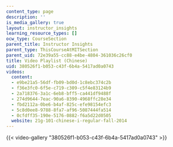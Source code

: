 ```yaml
---
content_type: page
description: ''
is_media_gallery: true
layout: instructor_insights
learning_resource_types: []
ocw_type: CourseSection
parent_title: Instructor Insights
parent_type: ThisCourseAtMITSection
parent_uid: 72e39a55-cc88-e4be-4804-361036c26cf0
title: Video Playlist (Chinese)
uid: 380526f1-b053-c43f-6b4a-5417ad0a0743
videos:
  content:
  - e9be21a5-56df-fb09-bd0d-1c8ebc374c2b
  - f36e3fc0-6f5e-c719-c309-c5f4e83124b9
  - 2a718376-3a1c-6eb8-bff5-ca441df9488f
  - 274d9644-7eac-90a6-8390-4968ffc28e34
  - fbd2112a-0be6-b4af-825c-efe98154efc3
  - 5c8d0ee8-9788-8fa7-af96-5087444fa514
  - 0cfdff35-190e-5176-0882-f6a5d22d0505
  website: 21g-101-chinese-i-regular-fall-2014
---
```



{{< video-gallery "380526f1-b053-c43f-6b4a-5417ad0a0743" >}}

